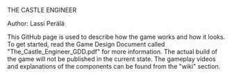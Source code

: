 
THE CASTLE ENGINEER

Author: Lassi Perälä

This GitHub page is used to describe how the game works and how it looks. To get started, read the Game Design Document called "The_Castle_Engineer_GDD.pdf" for more information. The actual build of the game will not be published in the current state. The gameplay videos and explanations of the components can be found from the "wiki" section.
